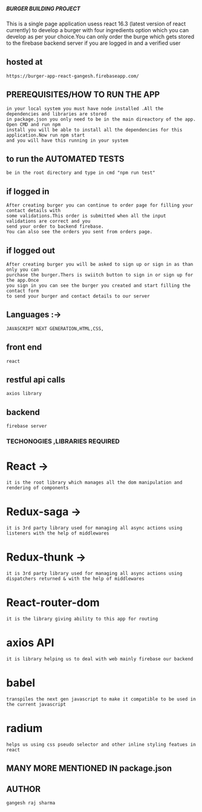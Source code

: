 ##### BURGER BUILDING PROJECT

This is a single page application usess react 16.3 (latest version of react currently) to develop a burger with four ingredients option which you can develop as per your choice.You can only order the burge which gets stored to the firebase backend server if you are logged in and a verified user

## hosted at
    https://burger-app-react-gangesh.firebaseapp.com/

## PREREQUISITES/HOW TO RUN THE APP
    in your local system you must have node installed .All the dependencies and libraries are stored 
    in package.json you only need to be in the main direactory of the app. Open CMD and run npm 
    install you will be able to install all the dependencies for this application.Now run npm start 
    and you will have this running in your system

## to run the AUTOMATED TESTS
    be in the root directory and type in cmd "npm run test"
## if logged in
    After creating burger you can continue to order page for filling your contact details with 
    some validations.This order is submitted when all the input validations are correct and you 
    send your order to backend firebase.
    You can also see the orders you sent from orders page.
## if logged out 
    After creating burger you will be asked to sign up or sign in as than only you can 
    purchase the burger.Thers is swiitch button to sign in or sign up for the app.Once 
    you sign in you can see the burger you created and start filling the contact form 
    to send your burger and contact details to our server

## Languages :->
    JAVASCRIPT NEXT GENERATION,HTML,CSS,
## front end
    react
## restful api calls
    axios library
## backend 
    firebase server

### TECHONOGIES ,LIBRARIES REQUIRED 
# React -> 
    it is the root library which manages all the dom manipulation and rendering of components
# Redux-saga ->
    it is 3rd party library used for managing all async actions using listeners with the help of middlewares
# Redux-thunk ->
    it is 3rd party library used for managing all async actions using dispatchers returned & with the help of middlewares
# React-router-dom
    it is the library giving ability to this app for routing 
# axios API
    it is library helping us to deal with web mainly firebase our backend
# babel
    transpiles the next gen javascript to make it compatible to be used in the current javascript
# radium 
    helps us using css pseudo selector and other inline styling featues in react
## MANY MORE MENTIONED IN package.json

## AUTHOR
    gangesh raj sharma




